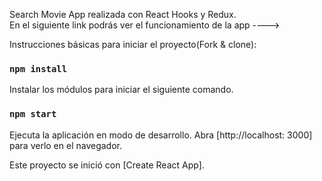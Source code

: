Search Movie App realizada con React Hooks y Redux. <br/>
En el siguiente link podrás ver el funcionamiento de la app ---->

Instrucciones básicas para iniciar el proyecto(Fork & clone):

### `npm install`

Instalar los módulos para iniciar el siguiente comando.

### `npm start`

Ejecuta la aplicación en modo de desarrollo.
Abra [http://localhost: 3000] para verlo en el navegador.

Este proyecto se inició con [Create React App].
